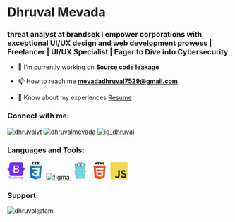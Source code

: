 <h1>Dhruval Mevada</h1>
<h3>threat analyst at brandsek I empower corporations with exceptional UI/UX design and web development prowess | Freelancer | UI/UX Specialist | Eager to Dive into Cybersecurity</h3>

- 🔭 I’m currently working on **Source code leakage**

- 📫 How to reach me **mevadadhruval7529@gmail.com**

- 📄 Know about my experiences [Resume](https://www.figma.com/file/AUfmiohLVn1rpuzzRXPoeT/Resume_dhruval?type=design&node-id=0%3A1&mode=design&t=ULOQwNmoZMSH7F9i-1)

<h3 align="left">Connect with me:</h3>
<p align="left">
<a href="https://twitter.com/dhruvalyt" target="blank"><img align="center" src="https://raw.githubusercontent.com/rahuldkjain/github-profile-readme-generator/master/src/images/icons/Social/twitter.svg" alt="dhruvalyt" height="30" width="40" /></a>
<a href="https://linkedin.com/in/dhruvalmevada" target="blank"><img align="center" src="https://raw.githubusercontent.com/rahuldkjain/github-profile-readme-generator/master/src/images/icons/Social/linked-in-alt.svg" alt="dhruvalmevada" height="30" width="40" /></a>
<a href="https://instagram.com/ig_dhruval" target="blank"><img align="center" src="https://raw.githubusercontent.com/rahuldkjain/github-profile-readme-generator/master/src/images/icons/Social/instagram.svg" alt="ig_dhruval" height="30" width="40" /></a>
</p>

<h3 align="left">Languages and Tools:</h3>
<p align="left"> <a href="https://getbootstrap.com" target="_blank" rel="noreferrer"> <img src="https://raw.githubusercontent.com/devicons/devicon/master/icons/bootstrap/bootstrap-plain-wordmark.svg" alt="bootstrap" width="40" height="40"/> </a> <a href="https://www.w3schools.com/css/" target="_blank" rel="noreferrer"> <img src="https://raw.githubusercontent.com/devicons/devicon/master/icons/css3/css3-original-wordmark.svg" alt="css3" width="40" height="40"/> </a> <a href="https://www.figma.com/" target="_blank" rel="noreferrer"> <img src="https://www.vectorlogo.zone/logos/figma/figma-icon.svg" alt="figma" width="40" height="40"/> </a> <a href="https://golang.org" target="_blank" rel="noreferrer"> <img src="https://raw.githubusercontent.com/devicons/devicon/master/icons/go/go-original.svg" alt="go" width="40" height="40"/> </a> <a href="https://www.w3.org/html/" target="_blank" rel="noreferrer"> <img src="https://raw.githubusercontent.com/devicons/devicon/master/icons/html5/html5-original-wordmark.svg" alt="html5" width="40" height="40"/> </a> <a href="https://developer.mozilla.org/en-US/docs/Web/JavaScript" target="_blank" rel="noreferrer"> <img src="https://raw.githubusercontent.com/devicons/devicon/master/icons/javascript/javascript-original.svg" alt="javascript" width="40" height="40"/> </a> </p>

<h3 align="left">Support:</h3>
<p><a href="https://www.buymeacoffee.com/dhruval@fam"> <img align="left" src="https://cdn.buymeacoffee.com/buttons/v2/default-yellow.png" height="50" width="210" alt="dhruval@fam" /></a></p><br><br>
